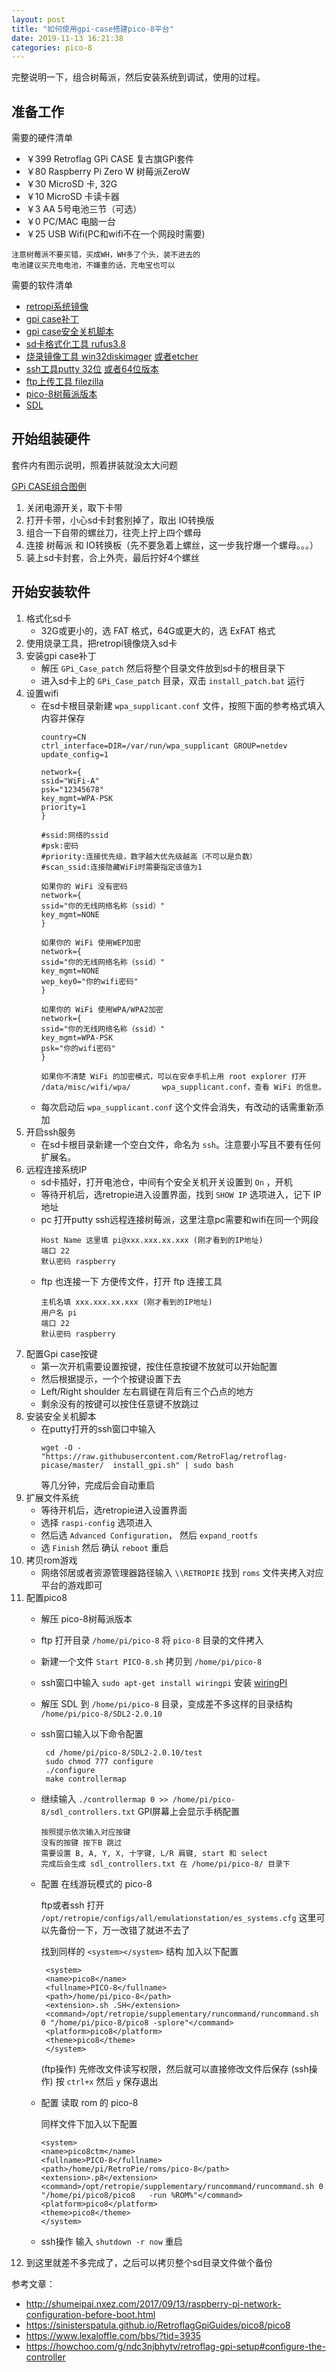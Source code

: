 ```yaml
---
layout: post
title: "如何使用gpi-case搭建pico-8平台"
date: 2019-11-13 16:21:38
categories: pico-8
---
```


完整说明一下，组合树莓派，然后安装系统到调试，使用的过程。
<!-- more -->

## 准备工作

需要的硬件清单
* ￥399   Retroflag GPi CASE 复古旗GPi套件   
* ￥80    Raspberry Pi Zero W 树莓派ZeroW   
* ￥30    MicroSD 卡, 32G                  
* ￥10    MicroSD 卡读卡器                   
* ￥3     AA 5号电池三节（可选）               
* ￥0     PC/MAC 电脑一台
* ￥25    USB Wifi(PC和wifi不在一个网段时需要) 
```
注意树莓派不要买错，买成WH，WH多了个头，装不进去的
电池建议买充电电池，不嫌重的话，充电宝也可以
```

需要的软件清单

* [retropi系统镜像](https://github.com/RetroPie/RetroPie-Setup/releases/download/4.5.1/retropie-4.5.1-rpi1_zero.img.gz)
* [gpi case补丁](http://download.retroflag.com/Products/GPi_Case/GPi_Case_patch.zip)
* [gpi case安全关机脚本](https://github.com/RetroFlag/retroflag-picase/archive/master.zip)
* [sd卡格式化工具 rufus3.8](https://github.com/pbatard/rufus/releases/download/v3.8/rufus-3.8.exe)
* [烧录镜像工具 win32diskimager](https://sourceforge.net/projects/win32diskimager/files/latest/download) [或者etcher](https://www.balena.io/etcher/)
* [ssh工具putty 32位](https://the.earth.li/~sgtatham/putty/latest/w32/putty-0.73-installer.msi) [或者64位版本](https://the.earth.li/~sgtatham/putty/latest/w64/putty-64bit-0.73-installer.msi)
* [ftp上传工具 filezilla](https://download.filezilla-project.org/client/FileZilla_3.45.1_win64_sponsored-setup.exe)
* [pico-8树莓派版本](https://www.lexaloffle.com/pico-8.php)
* [SDL](https://www.libsdl.org/download-2.0.php)

## 开始组装硬件

套件内有图示说明，照着拼装就没太大问题

[GPi CASE组合图例](http://download.retroflag.com/manual/case/GPi_CASE_Manual.pdf)

1. 关闭电源开关，取下卡带
2. 打开卡带，小心sd卡封套别掉了，取出 IO转换版
3. 组合一下自带的螺丝刀，往壳上拧上四个螺母
4. 连接 树莓派 和 IO转换板（先不要急着上螺丝，这一步我拧爆一个螺母。。。）
5. 装上sd卡封套，合上外壳，最后拧好4个螺丝

## 开始安装软件

1. 格式化sd卡
    * 32G或更小的，选 FAT 格式，64G或更大的，选 ExFAT 格式
2. 使用烧录工具，把retropi镜像烧入sd卡
3. 安装gpi case补丁
    * 解压 ``GPi_Case_patch`` 然后将整个目录文件放到sd卡的根目录下
    * 进入sd卡上的 ``GPi_Case_patch`` 目录，双击 ``install_patch.bat`` 运行
4. 设置wifi
    * 在sd卡根目录新建 ``wpa_supplicant.conf`` 文件，按照下面的参考格式填入内容并保存
      ```
      country=CN
      ctrl_interface=DIR=/var/run/wpa_supplicant GROUP=netdev
      update_config=1
   
      network={
      ssid="WiFi-A"
      psk="12345678"
      key_mgmt=WPA-PSK
      priority=1
      }
      ```
      ```
      #ssid:网络的ssid
      #psk:密码
      #priority:连接优先级，数字越大优先级越高（不可以是负数）
      #scan_ssid:连接隐藏WiFi时需要指定该值为1
  
      如果你的 WiFi 没有密码
      network={
      ssid="你的无线网络名称（ssid）"
      key_mgmt=NONE
      }
      
      如果你的 WiFi 使用WEP加密
      network={
      ssid="你的无线网络名称（ssid）"
      key_mgmt=NONE
      wep_key0="你的wifi密码"
      }
      
      如果你的 WiFi 使用WPA/WPA2加密
      network={
      ssid="你的无线网络名称（ssid）"
      key_mgmt=WPA-PSK
      psk="你的wifi密码"
      }
      
      如果你不清楚 WiFi 的加密模式，可以在安卓手机上用 root explorer 打开 /data/misc/wifi/wpa/       wpa_supplicant.conf，查看 WiFi 的信息。
      ```
    * 每次启动后 ``wpa_supplicant.conf`` 这个文件会消失，有改动的话需重新添加
5. 开启ssh服务
    * 在sd卡根目录新建一个空白文件，命名为 ``ssh``。注意要小写且不要有任何扩展名。
6. 远程连接系统IP
    * sd卡插好，打开电池仓，中间有个安全关机开关设置到 `On` ，开机
    * 等待开机后，选retropie进入设置界面，找到 `SHOW IP` 选项进入，记下 IP 地址
    * pc 打开putty ssh远程连接树莓派，这里注意pc需要和wifi在同一个网段
      ```
      Host Name 这里填 pi@xxx.xxx.xx.xxx (刚才看到的IP地址)
      端口 22
      默认密码 raspberry
      ```
    * ftp 也连接一下 方便传文件，打开 ftp 连接工具
      ```
      主机名填 xxx.xxx.xx.xxx (刚才看到的IP地址)
      用户名 pi
      端口 22
      默认密码 raspberry
      ```
7. 配置Gpi case按键
    * 第一次开机需要设置按键，按住任意按键不放就可以开始配置
    * 然后根据提示，一个个按键设置下去
    * Left/Right shoulder 左右肩键在背后有三个凸点的地方
    * 剩余没有的按键可以按住任意键不放跳过
8. 安装安全关机脚本
    * 在putty打开的ssh窗口中输入
      ```
      wget -O - "https://raw.githubusercontent.com/RetroFlag/retroflag-picase/master/  install_gpi.sh" | sudo bash
      ```
      等几分钟，完成后会自动重启
9.  扩展文件系统
    * 等待开机后，选retropie进入设置界面
    * 选择 `raspi-config` 选项进入
    * 然后选 `Advanced Configuration`， 然后 `expand_rootfs`
    * 选 `Finish` 然后 确认 `reboot` 重启
10. 拷贝rom游戏
    * 网络邻居或者资源管理器路径输入 `\\RETROPIE` 找到 `roms` 文件夹拷入对应平台的游戏即可
11. 配置pico8
    * 解压 pico-8树莓派版本 
    * ftp 打开目录 `/home/pi/pico-8` 将 `pico-8` 目录的文件拷入
    * 新建一个文件 `Start PICO-8.sh` 拷贝到 `/home/pi/pico-8`
    * ssh窗口中输入 `sudo apt-get install wiringpi` 安装 [wiringPI](http://wiringpi.com/)
    * 解压 SDL 到 `/home/pi/pico-8` 目录，变成差不多这样的目录结构 `/home/pi/pico-8/SDL2-2.0.10`
    * ssh窗口输入以下命令配置
      ```
       cd /home/pi/pico-8/SDL2-2.0.10/test
       sudo chmod 777 configure
       ./configure
       make controllermap
      ```
    * 继续输入 `./controllermap 0 >> /home/pi/pico-8/sdl_controllers.txt` GPI屏幕上会显示手柄配置
      ```
      按照提示依次输入对应按键
      没有的按键 按下B 跳过
      需要设置 B, A, Y, X, 十字键, L/R 肩键, start 和 select
      完成后会生成 sdl_controllers.txt 在 /home/pi/pico-8/ 目录下
      ```
    * 配置 在线游玩模式的 pico-8
      
      ftp或者ssh 打开 `/opt/retropie/configs/all/emulationstation/es_systems.cfg` 这里可以先备份一下，万一改错了就进不去了

      找到同样的 `<system></system>` 结构 加入以下配置 
      ```
       <system>
       <name>pico8</name>
       <fullname>PICO-8</fullname>
       <path>/home/pi/pico-8</path>
       <extension>.sh .SH</extension>
       <command>/opt/retropie/supplementary/runcommand/runcommand.sh 0 "/home/pi/pico-8/pico8 -splore"</command>
       <platform>pico8</platform>
       <theme>pico8</theme>
       </system>
      ```
      (ftp操作) 先修改文件读写权限，然后就可以直接修改文件后保存
      (ssh操作) 按 `ctrl+x` 然后 `y` 保存退出
    * 配置 读取 rom 的 pico-8
      
      同样文件下加入以下配置
      ```
      <system>
      <name>pico8ctm</name>
      <fullname>PICO-8</fullname>
      <path>/home/pi/RetroPie/roms/pico-8</path>
      <extension>.p8</extension>
      <command>/opt/retropie/supplementary/runcommand/runcommand.sh 0 "/home/pi/pico8/pico8   -run %ROM%"</command>
      <platform>pico8</platform>
      <theme>pico8</theme>
      </system> 
      ```
    * ssh操作 输入 `shutdown -r now` 重启
12. 到这里就差不多完成了，之后可以拷贝整个sd目录文件做个备份

参考文章：
* http://shumeipai.nxez.com/2017/09/13/raspberry-pi-network-configuration-before-boot.html
* https://sinisterspatula.github.io/RetroflagGpiGuides/pico8/pico8
* https://www.lexaloffle.com/bbs/?tid=3935
* https://howchoo.com/g/ndc3njbhytv/retroflag-gpi-setup#configure-the-controller
